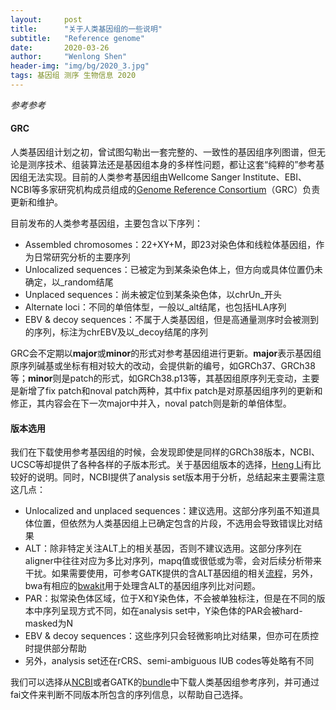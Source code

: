 ```yaml
---
layout:     post
title:      "关于人类基因组的一些说明"
subtitle:   "Reference genome"
date:       2020-03-26
author:     "Wenlong Shen"
header-img: "img/bg/2020_3.jpg"
tags: 基因组 测序 生物信息 2020
---
```


*参考参考*

#### GRC

人类基因组计划之初，曾试图勾勒出一套完整的、一致性的基因组序列图谱，但无论是测序技术、组装算法还是基因组本身的多样性问题，都让这套“纯粹的”参考基因组无法实现。目前的人类参考基因组由Wellcome Sanger Institute、EBI、NCBI等多家研究机构成员组成的<a href="https://www.ncbi.nlm.nih.gov/grc/" target="_blank">Genome Reference Consortium</a>（GRC）负责更新和维护。

目前发布的人类参考基因组，主要包含以下序列：

* Assembled chromosomes：22+XY+M，即23对染色体和线粒体基因组，作为日常研究分析的主要序列
* Unlocalized sequences：已被定为到某条染色体上，但方向或具体位置仍未确定，以_random结尾
* Unplaced sequences：尚未被定位到某条染色体，以chrUn_开头
* Alternate loci：不同的单倍体型，一般以_alt结尾，也包括HLA序列
* EBV & decoy sequences：不属于人类基因组，但是高通量测序时会被测到的序列，标注为chrEBV及以_decoy结尾的序列

GRC会不定期以**major**或**minor**的形式对参考基因组进行更新。**major**表示基因组原序列碱基或坐标有相对较大的改动，会提供新的编号，如GRCh37、GRCh38等；**minor**则是patch的形式，如GRCh38.p13等，其基因组原序列无变动，主要是新增了fix patch和noval patch两种，其中fix patch是对原基因组序列的更新和修正，其内容会在下一次major中并入，noval patch则是新的单倍体型。

#### 版本选用

我们在下载使用参考基因组的时候，会发现即使是同样的GRCh38版本，NCBI、UCSC等却提供了各种各样的子版本形式。关于基因组版本的选择，<a href="https://lh3.github.io/2017/11/13/which-human-reference-genome-to-use/" target="_blank">Heng Li</a>有比较好的说明。同时，NCBI提供了analysis set版本用于分析，总结起来主要需注意这几点：

* Unlocalized and unplaced sequences：建议选用。这部分序列虽不知道具体位置，但依然为人类基因组上已确定包含的片段，不选用会导致错误比对结果
* ALT：除非特定关注ALT上的相关基因，否则不建议选用。这部分序列在aligner中往往对应为多比对序列，mapq值或很低或为零，会对后续分析带来干扰。如果需要使用，可参考GATK提供的含ALT基因组的相关<a href="https://gatk.broadinstitute.org/hc/en-us/articles/360037498992/" target="_blank">流程</a>，另外，bwa有相应的<a href="https://github.com/lh3/bwa/tree/master/bwakit/" target="_blank">bwakit</a>用于处理含ALT的基因组序列比对问题。
* PAR：拟常染色体区域，位于X和Y染色体，不会被单独标注，但是在不同的版本中序列呈现方式不同，如在analysis set中，Y染色体的PAR会被hard-masked为N
* EBV & decoy sequences：这些序列只会轻微影响比对结果，但亦可在质控时提供部分帮助
* 另外，analysis set还在rCRS、semi-ambiguous IUB codes等处略有不同

我们可以选择从<a href="ftp://ftp.ncbi.nlm.nih.gov/genomes/all/GCA/000/001/405/GCA_000001405.15_GRCh38/seqs_for_alignment_pipelines.ucsc_ids/" target="_blank">NCBI</a>或者GATK的<a href="ftp://gsapubftp-anonymous@ftp.broadinstitute.org/bundle/hg38/" target="_blank">bundle</a>中下载人类基因组参考序列，并可通过fai文件来判断不同版本所包含的序列信息，以帮助自己选择。
